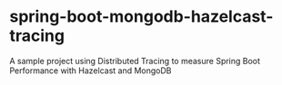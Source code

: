 # spring-boot-mongodb-hazelcast-tracing
A sample project using Distributed Tracing to measure Spring Boot Performance with Hazelcast and MongoDB
